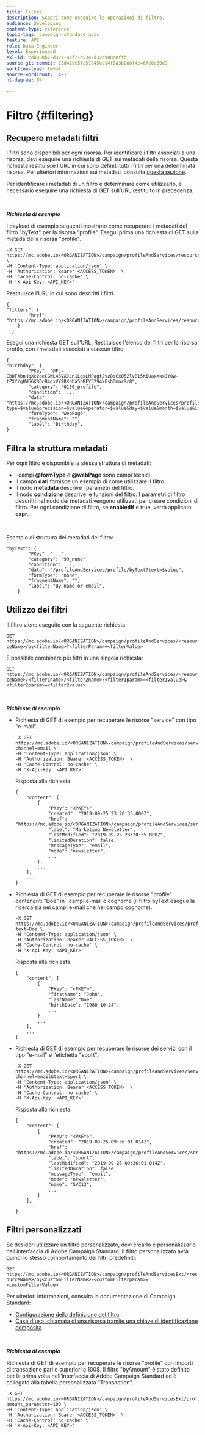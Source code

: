 ```yaml
---
title: Filtro
description: Scopri come eseguire le operazioni di filtro.
audience: developing
content-type: reference
topic-tags: campaign-standard-apis
feature: API
role: Data Engineer
level: Experienced
exl-id: cdb050b7-d327-42f7-b534-d32d988c8ffb
source-git-commit: 13d419c5fc51845ee14f8a3b288f4c467e0a60d9
workflow-type: tm+mt
source-wordcount: '421'
ht-degree: 0%

---
```


# Filtro {#filtering}

## Recupero metadati filtri

I filtri sono disponibili per ogni risorsa. Per identificare i filtri associati a una risorsa, devi eseguire una richiesta di GET sui metadati della risorsa. Questa richiesta restituisce l’URL in cui sono definiti tutti i filtri per una determinata risorsa. Per ulteriori informazioni sui metadati, consulta [questa sezione](../../api/using/metadata-mechanism.md).

Per identificare i metadati di un filtro e determinare come utilizzarlo, è necessario eseguire una richiesta di GET sull’URL restituito in precedenza.

<br/>

***Richiesta di esempio***

I payload di esempio seguenti mostrano come recuperare i metadati del filtro &quot;byText&quot; per la risorsa &quot;profile&quot;. Esegui prima una richiesta di GET sulla metada della risorsa &quot;profile&quot;.

```
-X GET https://mc.adobe.io/<ORGANIZATION>/campaign/profileAndServices/resourceType/profile \
-H 'Content-Type: application/json' \
-H 'Authorization: Bearer <ACCESS_TOKEN>' \
-H 'Cache-Control: no-cache' \
-H 'X-Api-Key: <API_KEY>'
```

Restituisce l’URL in cui sono descritti i filtri.

```
{
"filters": {
        "href": "https://mc.adobe.io/<ORGANIZATION>/campaign/profileAndServices/resourceType/<PKEY>/filters/"
    }
  }
```

Esegui una richiesta GET sull’URL. Restituisce l’elenco dei filtri per la risorsa profilo, con i metadati associati a ciascun filtro.

```
{
"birthday": {
        "PKey": "@FL-CbDFXbnHbXcVpeCGWL46VXJLn1LqxLMPagt2vz8sCxQ52lvB15KiUaxXkxJYQw-tZXYrgUWG6K8QcB4gxVY9RKoba5bRFY3294YFshDmorRr8",
        "category": "0150_profile",
        "condition": ...,
        "data": "https://mc.adobe.io/<ORGANIZATION>/campaign/profileAndServices/profile/birthday?type=$value&precision=$value&operator=$value&day=$value&month=$value&includeStart=$value&endDay=$value&endMonth=$value&includeEnd=$value&relativeValue=$value&nextUnitsValue=$value&previousUnitsValue=$value",
        "formType": "webPage",
        "fragmentName": "",
        "label": "Birthday",
}
```

## Filtra la struttura metadati

Per ogni filtro è disponibile la stessa struttura di metadati:

* I campi **@formType** e **@webPage** sono campi tecnici.
* Il campo **dati** fornisce un esempio di come utilizzare il filtro.
* Il nodo **metadata** descrive i parametri del filtro.
* Il nodo **condizione** descrive le funzioni del filtro. I parametri di filtro descritti nel nodo dei metadati vengono utilizzati per creare condizioni di filtro. Per ogni condizione di filtro, se **enabledIf** è true, verrà applicato **expr**.

<br/>

Esempio di struttura dei metadati del filtro:

```
"byText": {
        "PKey": "...",
        "category": "99_none",
        "condition": ...,
        "data": "/profileAndServices/profile/byText?text=$value",
        "formType": "none",
        "fragmentName": "",
        "label": "By name or email",
    }
```

## Utilizzo dei filtri

Il filtro viene eseguito con la seguente richiesta:

`GET https://mc.adobe.io/<ORGANIZATION>/campaign/profileAndServices/<resourceName>/by<filterName>?<filterParam>=<filterValue>`

È possibile combinare più filtri in una singola richiesta:

`GET https://mc.adobe.io/<ORGANIZATION>/campaign/profileAndServices/<resourceName>/<filter1name>/<filter2name>?<filter1param>=<filter1value>&<filter2param>=<filter2value>`

<br/>

***Richieste di esempio***

* Richiesta di GET di esempio per recuperare le risorse &quot;service&quot; con tipo &quot;e-mail&quot;.

  ```
  -X GET https://mc.adobe.io/<ORGANIZATION>/campaign/profileAndServices/service/byChannel?channel=email \
  -H 'Content-Type: application/json' \
  -H 'Authorization: Bearer <ACCESS_TOKEN>' \
  -H 'Cache-Control: no-cache' \
  -H 'X-Api-Key: <API_KEY>'
  ```

  Risposta alla richiesta.

  ```
  {
      "content": [
          {
              "PKey": "<PKEY>",
              "created": "2019-09-25 23:20:35.000Z",
              "href": "https://mc.adobe.io/<ORGANIZATION>/campaign/profileAndServices/service/@I_FIiDush4OQPc0mbOVR9USoh36Tt5CsD35lATvQjdWlXrYc0lFkvle2XIwZUbD8GqTVvSp8AfWFUvjkGMe1fPe5nok",
              "label": "Marketing Newsletter",
              "lastModified": "2019-09-25 23:20:35.000Z",
              "limitedDuration": false,
              "messageType": "email",
              "mode": "newsletter",
              ...
          },
          ...
      ],
      ...
  }
  ```

* Richiesta di GET di esempio per recuperare le risorse &quot;profile&quot; contenenti &quot;Doe&quot; in
i campi e-mail o cognome (il filtro byText esegue la ricerca sia nei campi e-mail che nel campo cognome).

  ```
  -X GET https://mc.adobe.io/<ORGANIZATION>/campaign/profileAndServices/profile/byText?text=Doe \
  -H 'Content-Type: application/json' \
  -H 'Authorization: Bearer <ACCESS_TOKEN>' \
  -H 'Cache-Control: no-cache' \
  -H 'X-Api-Key: <API_KEY>'
  ```

  Risposta alla richiesta.

  ```
  {
      "content": [
          {
              "PKey": "<PKEY>",
              "firstName": "John",
              "lastName":"Doe",
              "birthDate": "1980-10-24",
              ...
          }
          ...
      ],
      ...
  }
  ```

* Richiesta di GET di esempio per recuperare le risorse dei servizi con il tipo &quot;e-mail&quot; e l’etichetta &quot;sport&quot;.

  ```
  -X GET https://mc.adobe.io/<ORGANIZATION>/campaign/profileAndServices/service/byChannel/byText?channel=email&text=sport \
  -H 'Content-Type: application/json' \
  -H 'Authorization: Bearer <ACCESS_TOKEN>' \
  -H 'Cache-Control: no-cache' \
  -H 'X-Api-Key: <API_KEY>'
  ```

  Risposta alla richiesta.

  ```
  {
      "content": [
          {
              "PKey": "<PKEY>",
              "created": "2019-09-26 09:36:01.014Z",
              "href": "https://mc.adobe.io/<ORGANIZATION>/campaign/profileAndServices/service/<PKEY>",
              "label": "sport",
              "lastModified": "2019-09-26 09:36:01.014Z",
              "limitedDuration": false,
              "messageType": "email",
              "mode": "newsletter",
              "name": "SVC13",
              ...
          }
      ],
      ...
  }
  ```

## Filtri personalizzati

Se desideri utilizzare un filtro personalizzato, devi crearlo e personalizzarlo nell’interfaccia di Adobe Campaign Standard. Il filtro personalizzato avrà quindi lo stesso comportamento dei filtri predefiniti:

`GET https://mc.adobe.io/<ORGANIZATION>/campaign/profileAndServicesExt/<resourceName>/by<customFilterName>?<customFilterparam>=<customFilterValue>`

Per ulteriori informazioni, consulta la documentazione di Campaign Standard:

* [Configurazione della definizione del filtro](https://helpx.adobe.com/campaign/standard/developing/using/configuring-filter-definition.html).
* [Caso d&#39;uso: chiamata di una risorsa tramite una chiave di identificazione composita](https://experienceleague.adobe.com/docs/campaign-standard/using/developing/adding-or-extending-a-resource/uc-calling-resource-id-key.html).

<br/>

***Richiesta di esempio***

Richiesta di GET di esempio per recuperare le risorse &quot;profile&quot; con importi di transazione pari o superiori a 100$. Il filtro &quot;byAmount&quot; è stato definito per la prima volta nell’interfaccia di Adobe Campaign Standard ed è collegato alla tabella personalizzata &quot;Transaction&quot;.

```
-X GET https://mc.adobe.io/<ORGANIZATION>/campaign/profileAndServicesExt/profile/byAmount?amount_parameter=100 \
-H 'Content-Type: application/json' \
-H 'Authorization: Bearer <ACCESS_TOKEN>' \
-H 'Cache-Control: no-cache' \
-H 'X-Api-Key: <API_KEY>'
```

<!--
Response to the request.

```

{
    "content": [
        {
            "PKey": "<PKEY>",
            "builtIn": false,
            "created": "2019-09-26 09:36:01.014Z",
            "desc": "",
            "end": "",
            "href": "https://mc.adobe.io/<ORGANIZATION>/campaign/profileAndServices/profile/<PKEY>",
            ...
        }
    ],
}

```

-->

<!-- exemple à vérifier de bout en bout-->

<!--+category = query editor
privacy ?
displayFOrmat ?
pour faire un POST sur une enum, il faut lui passer le @name décrit dans le noeud values, chaque @name a une correspondance en format = au format définit par le resType
-->





<!--
 if link ou collection.* resName +
* resTarget tout ca, ca va ensemble : le système de lien, resTarget va donner la ressource targetée par le lien. type
resType = type technique (long..) resType = link alors unbound='false' ou 'true'
If type = enumeration alors champ "values" rajouté et les valeurs sont dans values
pour faire un POST sur une enum, il faut lui passer le @name décrit dans le noeud values, chaque @name a une correspondance en format = au format définit par le resType
ail faut que la valeur poster soit conforme ,elle doit valider la dataPolicy . La dataPolicy peut soit controler la valeur (email invalide), soit transformé (cas du smartCase par exemple)
type dans les metadata = type de haut-niveau (nombre, text)
-->

